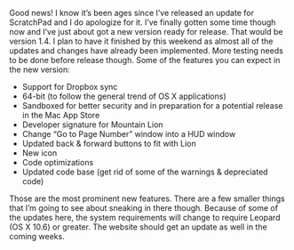 Good news! I know it’s been ages since I’ve released an update for ScratchPad and I do apologize for it. I’ve finally gotten some time though now and I’ve just about got a new version ready for release. That would be version 1.4. I plan to have it finished by this weekend as almost all of the updates and changes have already been implemented. More testing needs to be done before release though. Some of the features you can expect in the new version:

-   Support for Dropbox sync
-   64-bit (to follow the general trend of OS X applications)
-   Sandboxed for better security and in preparation for a potential release in the Mac App Store
-   Developer signature for Mountain Lion
-   Change “Go to Page Number” window into a HUD window
-   Updated back & forward buttons to fit with Lion
-   New icon
-   Code optimizations
-   Updated code base (get rid of some of the warnings & depreciated code)

Those are the most prominent new features. There are a few smaller things that I’m going to see about sneaking in there though. Because of some of the updates here, the system requirements will change to require Leopard (OS X 10.6) or greater. The website should get an update as well in the coming weeks.